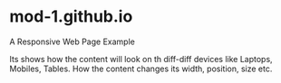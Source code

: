 # mod-1.github.io
A Responsive Web Page Example

Its shows how the content will look on th diff-diff devices like Laptops, Mobiles, Tables.
How the content changes its width, position, size etc.
